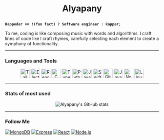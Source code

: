# <p align="center">Alyapany</p>

**`Rappoder == !(fun fact) ? Software engineer : Rapper;`**

To me, coding is like composing music with words and algorithms. I craft lines of code like I craft rhymes, carefully selecting each element to create a symphony of functionality.

---

### Languages and Tools

<p align="center">
  <img alt="Tailwind CSS" width="30px" src="https://cdn.jsdelivr.net/gh/devicons/devicon/icons/tailwindcss/tailwindcss-plain.svg"/>
  <img alt="Electron" width="30px" src="https://cdn.jsdelivr.net/gh/devicons/devicon/icons/electron/electron-original.svg"/>
  <img alt="React" width="30px" src="https://cdn.jsdelivr.net/gh/devicons/devicon/icons/react/react-original.svg"/>
  <img alt="C Programming" width="30px" src="https://cdn.jsdelivr.net/gh/devicons/devicon/icons/c/c-original.svg"/>
  <img alt="TypeScript" width="30px" src="https://cdn.jsdelivr.net/gh/devicons/devicon/icons/typescript/typescript-original.svg"/>
  <img alt="Python" width="30px" src="https://cdn.jsdelivr.net/gh/devicons/devicon/icons/python/python-original.svg"/>
  <img alt="JavaScript" width="30px" src="https://cdn.jsdelivr.net/gh/devicons/devicon/icons/javascript/javascript-original.svg"/>
  <img alt="Swift" width="30px" src="https://cdn.jsdelivr.net/gh/devicons/devicon/icons/swift/swift-original.svg"/>
  <img alt="Git" width="30px" src="https://cdn.jsdelivr.net/gh/devicons/devicon/icons/git/git-original.svg"/>
  <img alt="Java" width="30px" src="https://cdn.jsdelivr.net/gh/devicons/devicon/icons/java/java-original-wordmark.svg"/>
  <img alt="Node.js" width="30px" src="https://cdn.jsdelivr.net/gh/devicons/devicon/icons/nodejs/nodejs-original.svg"/>
  <img alt="Linux" width="30px" src="https://cdn.jsdelivr.net/gh/devicons/devicon/icons/linux/linux-original.svg"/>
</p>

---

### Stats of most used

<p align="center">
  <img src="https://github-readme-stats.vercel.app/api/top-langs?username=a7medalyapany&show_icons=true&locale=en&theme=transparent" alt="Alyapany's GitHub stats">
</p>

---

### Follow Me

[![MongoDB](https://custom-icon-badges.demolab.com/badge/-MongoDB-47A248?style=for-the-badge&logo=mongodb&logoColor=white)](https://www.mongodb.com/)
[![Express](https://custom-icon-badges.demolab.com/badge/-Express-000000?style=for-the-badge&logo=express&logoColor=white)](https://expressjs.com/)
[![React](https://custom-icon-badges.demolab.com/badge/-React-218AAB?style=for-the-badge&logo=react&logoColor=white)](https://reactjs.org/)
[![Node.js](https://custom-icon-badges.demolab.com/badge/-Node.js-339933?style=for-the-badge&logo=node.js&logoColor=white)](https://nodejs.org/)
